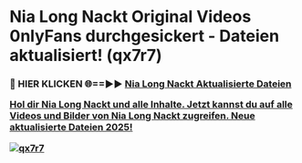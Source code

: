 # Nia Long Nackt Original Videos 0nlyFans durchgesickert - Dateien aktualisiert! (qx7r7)

<h3>🔴 HIER KLICKEN 🌐==►► <a href="https://tinyurl.com/h6vf6nb8" rel="nofollow">Nia Long Nackt Aktualisierte Dateien

Hol dir Nia Long Nackt und alle Inhalte. Jetzt kannst du auf alle Videos und Bilder von Nia Long Nackt zugreifen. Neue aktualisierte Dateien 2025!

[![qx7r7](https://i.imgur.com/sD4kR3V.gif)](https://tinyurl.com/h6vf6nb8)

